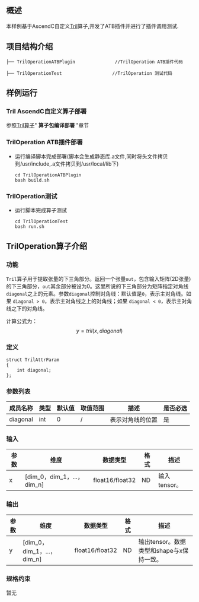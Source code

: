 ## 概述

本样例基于AscendC自定义[Tril](https://gitee.com/ascend/cann-ops/tree/master/src/math/Tril)算子,开发了ATB插件并进行了插件调用测试.

## 项目结构介绍

```
├── TrilOperationATBPlugin               //TrilOperation ATB插件代码

├── TrilOperationTest                   //TrilOperation 测试代码
```

## 样例运行

### Tril AscendC自定义算子部署

参照[Tril算子](https://gitee.com/ascend/cann-ops/tree/master/src/math/tril)" **算子包编译部署** "章节

### TrilOperation ATB插件部署

- 运行编译脚本完成部署(脚本会生成静态库.a文件,同时将头文件拷贝到/usr/include,.a文件拷贝到/usr/local/lib下)

  ```
  cd TrilOperationATBPlugin
  bash build.sh
  ```

### TrilOperation测试

- 运行脚本完成算子测试

  ```shell
  cd TrilOperationTest  
  bash run.sh
  ```

## TrilOperation算子介绍

### 功能
`Tril`算子用于提取张量的下三角部分。返回一个张量`out`，包含输入矩阵(2D张量)的下三角部分，`out`其余部分被设为0。这里所说的下三角部分为矩阵指定对角线`diagonal`之上的元素。参数`diagonal`控制对角线：默认值是`0`，表示主对角线。如果 `diagonal > 0`，表示主对角线之上的对角线；如果 `diagonal < 0`，表示主对角线之下的对角线。

计算公式为：
  $$
  y = tril(x, diagonal)
  $$

### 定义

```
struct TrilAttrParam
{
    int diagonal;
};
```

### 参数列表

| **成员名称** | 类型         | 默认值 | 取值范围 | **描述**                  | 是否必选 |
| ------------ | ------------ | ------ | -------- | ------------------------- | -------- |
| diagonal     | int          | 0      | /        | 表示对角线的位置          | 是       |




### 输入

| **参数** | **维度**                   | **数据类型**    | **格式** | 描述                                     |
| -------- | -------------------------- | --------------- | -------- | ---------------------------------------- |
| x        | [dim_0，dim_1，...，dim_n] | float16/float32 | ND       | 输入tensor。                             |

### 输出

| **参数** | **维度**                   | **数据类型**    | **格式** | 描述                                     |
| -------- | -------------------------- | --------------- | -------- | ---------------------------------------- |
| y        | [dim_0，dim_1，...，dim_n] | float16/float32 | ND       | 输出tensor。数据类型和shape与x保持一致。 |

### 规格约束

暂无
